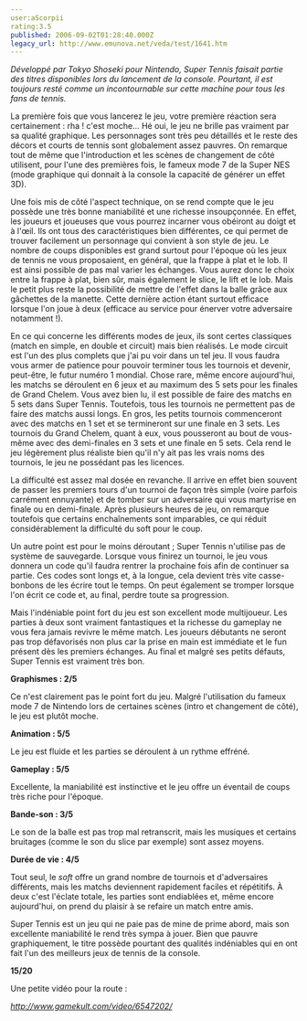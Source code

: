 ```yaml
---
user:aScorpii
rating:3.5
published: 2006-09-02T01:28:40.000Z
legacy_url: http://www.emunova.net/veda/test/1641.htm
---
```

_Développé par Tokyo Shoseki pour Nintendo, Super Tennis faisait partie des titres disponibles lors du lancement de la console. Pourtant, il est toujours resté comme un incontournable sur cette machine pour tous les fans de tennis._  

  

La première fois que vous lancerez le jeu, votre première réaction sera certainement : rha ! c'est moche... Hé oui, le jeu ne brille pas vraiment par sa qualité graphique. Les personnages sont très peu détaillés et le reste des décors et courts de tennis sont globalement assez pauvres. On remarque tout de même que l'introduction et les scènes de changement de côté utilisent, pour l'une des premières fois, le fameux mode 7 de la Super NES (mode graphique qui donnait à la console la capacité de générer un effet 3D).  

Une fois mis de côté l'aspect technique, on se rend compte que le jeu possède une très bonne maniabilité et une richesse insoupçonnée. En effet, les joueurs et joueuses que vous pourrez incarner vous obéiront au doigt et à l'œil. Ils ont tous des caractéristiques bien différentes, ce qui permet de trouver facilement un personnage qui convient à son style de jeu. Le nombre de coups disponibles est grand surtout pour l'époque où les jeux de tennis ne vous proposaient, en général, que la frappe à plat et le lob. Il est ainsi possible de pas mal varier les échanges. Vous aurez donc le choix entre la frappe à plat, bien sûr, mais également le slice, le lift et le lob. Mais le petit plus reste la possibilité de mettre de l'effet dans la balle grâce aux gâchettes de la manette. Cette dernière action étant surtout efficace lorsque l'on joue à deux (efficace au service pour énerver votre adversaire notamment !).  

  

En ce qui concerne les différents modes de jeux, ils sont certes classiques (match en simple, en double et circuit) mais bien réalisés. Le mode circuit est l'un des plus complets que j'ai pu voir dans un tel jeu. Il vous faudra vous armer de patience pour pouvoir terminer tous les tournois et devenir, peut-être, le futur numéro 1 mondial. Chose rare, même encore aujourd'hui, les matchs se déroulent en 6 jeux et au maximum des 5 sets pour les finales de Grand Chelem. Vous avez bien lu, il est possible de faire des matchs en 5 sets dans Super Tennis. Toutefois, tous les tournois ne permettent pas de faire des matchs aussi longs. En gros, les petits tournois commenceront avec des matchs en 1 set et se termineront sur une finale en 3 sets. Les tournois du Grand Chelem, quant à eux, vous pousseront au bout de vous-même avec des demi-finales en 3 sets et une finale en 5 sets. Cela rend le jeu légèrement plus réaliste bien qu'il n'y ait pas les vrais noms des tournois, le jeu ne possédant pas les licences.  

  

La difficulté est assez mal dosée en revanche. Il arrive en effet bien souvent de passer les premiers tours d'un tournoi de façon très simple (voire parfois carrément ennuyante) et de tomber sur un adversaire qui vous martyrise en finale ou en demi-finale. Après plusieurs heures de jeu, on remarque toutefois que certains enchaînements sont imparables, ce qui réduit considérablement la difficulté du soft pour le coup.  

Un autre point est pour le moins déroutant ; Super Tennis n'utilise pas de système de sauvegarde. Lorsque vous finirez un tournoi, le jeu vous donnera un code qu'il faudra rentrer la prochaine fois afin de continuer sa partie. Ces codes sont longs et, à la longue, cela devient très vite casse-bonbons de les écrire tout le temps. On peut également se tromper lorsque l'on écrit ce code et, au final, perdre toute sa progression.  

Mais l'indéniable point fort du jeu est son excellent mode multijoueur. Les parties à deux sont vraiment fantastiques et la richesse du gameplay ne vous fera jamais revivre le même match. Les joueurs débutants ne seront pas trop défavorisés non plus car la prise en main est immédiate et le fun présent dès les premiers échanges. Au final et malgré ses petits défauts, Super Tennis est vraiment très bon.  

  

**Graphismes : 2/5**  

Ce n'est clairement pas le point fort du jeu. Malgré l'utilisation du fameux mode 7 de Nintendo lors de certaines scènes (intro et changement de côté), le jeu est plutôt moche.  

  

**Animation : 5/5**  

Le jeu est fluide et les parties se déroulent à un rythme effréné.  

  

**Gameplay : 5/5**  

Excellente, la maniabilité est instinctive et le jeu offre un éventail de coups très riche pour l'époque.  

  

**Bande-son : 3/5**  

Le son de la balle est pas trop mal retranscrit, mais les musiques et certains bruitages (comme le son du slice par exemple) sont assez moyens.  

  

**Durée de vie : 4/5**  

Tout seul, le _soft_ offre un grand nombre de tournois et d'adversaires différents, mais les matchs deviennent rapidement faciles et répétitifs. À deux c'est l'éclate totale, les parties sont endiablées et, même encore aujourd'hui, on prend du plaisir à se refaire un match entre amis.  

  

Super Tennis est un jeu qui ne paie pas de mine de prime abord, mais son excellente maniabilité le rend très sympa à jouer. Bien que pauvre graphiquement, le titre possède pourtant des qualités indéniables qui en ont fait l'un des meilleurs jeux de tennis de la console.  

  

  

**15/20**  

  

Une petite vidéo pour la route :  

_http://www.gamekult.com/video/6547202/_